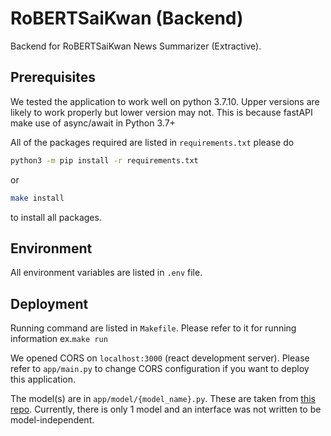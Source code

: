 # RoBERTSaiKwan (Backend)

Backend for RoBERTSaiKwan News Summarizer (Extractive).

## Prerequisites

We tested the application to work well on python 3.7.10. Upper versions are likely to work properly but lower version may not. This is because fastAPI make use of async/await in Python 3.7+

All of the packages required are listed in `requirements.txt` please do
```sh
python3 -m pip install -r requirements.txt
```
or
```sh
make install
```
to install all packages.

## Environment

All environment variables are listed in `.env` file.

## Deployment

Running command are listed in `Makefile`. Please refer to it for running information ex.`make run`

We opened CORS on `localhost:3000` (react development server). Please refer to `app/main.py` to change CORS configuration if you want to deploy this application.

The model(s) are in `app/model/{model_name}.py`. These are taken from [this repo]. Currently, there is only 1 model and an interface was not written to be model-independent.


[this repo]: https://github.com/Sav-eng/roBERTsaikwan-model
